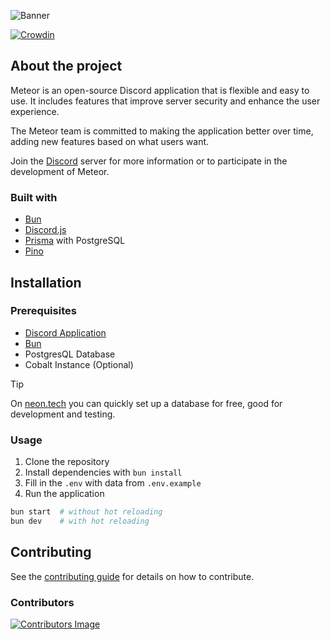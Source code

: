 ![Banner](assets/github-banner.png)

[![Crowdin](https://badges.crowdin.net/meteor-application/localized.svg)](https://crowdin.com/project/meteor-application)

## About the project

Meteor is an open-source Discord application that is flexible and easy to use. It includes features that improve server security and enhance the user experience.

The Meteor team is committed to making the application better over time, adding new features based on what users want.

Join the [Discord](https://discord.meteors.cc) server for more information or to participate in the development of Meteor.

### Built with

- [Bun](https://github.com/oven-sh/bun)
- [Discord.js](https://github.com/discordjs/discord.js)
- [Prisma](https://github.com/prisma/prisma) with PostgreSQL
- [Pino](https://github.com/pinojs/pino)

## Installation

### Prerequisites

- [Discord Application](https://discord.dev/)
- [Bun](https://bun.sh/)
- PostgresQL Database
- Cobalt Instance (Optional)

> [!TIP]
> On [neon.tech](https://neon.tech/) you can quickly set up a database for free, good for development and testing.

### Usage

1. Clone the repository
2. Install dependencies with `bun install`
3. Fill in the `.env` with data from `.env.example`
4. Run the application

```bash
bun start  # without hot reloading
bun dev    # with hot reloading
```

## Contributing

See the [contributing guide](CONTRIBUTING.md) for details on how to contribute.

### Contributors

<a href="https://github.com/meteor-discord/application/graphs/contributors">
  <img src="https://contrib.rocks/image?repo=meteor-discord/application&max=30" alt="Contributors Image">
</a>

